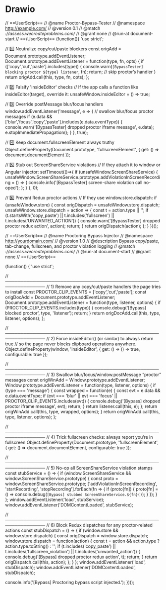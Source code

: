 # Drawio



// ==UserScript==
// @name         Proctor-Bypass-Tester
// @namespace    http://example.com/
// @version      0.1
// @match        *://assess.wecreateproblems.com/*
// @grant        none
// @run-at       document-start
// ==/UserScript==
(function(){
  'use strict';

  // 1️⃣ Neutralize copy/cut/paste blockers
  const origAdd = Document.prototype.addEventListener;
  Document.prototype.addEventListener = function(type, fn, opts) {
    if (['copy','cut','paste'].includes(type)) {
      console.warn(`[BypassTester] blocking proctor ${type} listener`, fn);
      return; // skip proctor’s handler
    }
    return origAdd.call(this, type, fn, opts);
  };

  // 2️⃣ Falsify 'insideEditor' checks
  //    If the app calls a function like insideEditor(target), override it:
  unsafeWindow.insideEditor = () => true;

  // 3️⃣ Override postMessage blur/focus handlers
  window.addEventListener('message', e => {
    // swallow blur/focus proctor messages
    if (e.data && ['blur','focus','copy','paste'].includes(e.data.eventType)) {
      console.warn('[BypassTester] dropped proctor iframe message', e.data);
      e.stopImmediatePropagation();
    }
  }, true);

  // 4️⃣ Keep document.fullscreenElement always truthy
  Object.defineProperty(Document.prototype, 'fullscreenElement', {
    get: () => document.documentElement
  });

  // 5️⃣ Stub out ScreenShareService violations
  //    If they attach it to window or Angular injector:
  setTimeout(()=>{
    if (unsafeWindow.ScreenShareService) {
      unsafeWindow.ScreenShareService.prototype.addViolationInScreenRecording = () => {
        console.info('[BypassTester] screen-share violation call no-oped');
      };
    }
  }, 0);

  // 6️⃣ Prevent Redux proctor actions
  //    If they use window.store.dispatch:
  if (unsafeWindow.store) {
    const origDispatch = unsafeWindow.store.dispatch;
    unsafeWindow.store.dispatch = action => {
      const t = action.type || '';
      if (t.startsWith('copy_paste') || t.includes('fullscreen') || t.includes('UNWANTED_ACTION')) {
        console.warn('[BypassTester] dropped proctor redux action', action);
        return;
      }
      return origDispatch(action);
    };
  }
})();






// ==UserScript==
// @name         Proctoring Bypass Injector
// @namespace    http://yourdomain.com/
// @version      1.0
// @description  Bypass copy/paste, tab-change, fullscreen, and proctor violation logging
// @match        *://assess.wecreateproblems.com/*
// @run-at       document-start
// @grant        none
// ==/UserScript==

(function() {
  'use strict';

  // ───────────────────────────────────────────────────────────────
  // 1) Remove any copy/cut/paste handlers the page tries to install
  const PROCTOR_CLIP_EVENTS = ['copy','cut','paste'];
  const origDocAdd = Document.prototype.addEventListener;
  Document.prototype.addEventListener = function(type, listener, options) {
    if (PROCTOR_CLIP_EVENTS.includes(type)) {
      console.debug('[Bypass] blocked proctor', type, 'listener');
      return;
    }
    return origDocAdd.call(this, type, listener, options);
  };

  // ───────────────────────────────────────────────────────────────
  // 2) Force insideEditor() (or similar) to always return true
  //    so the page never blocks clipboard operations anywhere.
  Object.defineProperty(window, 'insideEditor', {
    get: () => () => true,
    configurable: true
  });

  // ───────────────────────────────────────────────────────────────
  // 3) Swallow blur/focus/window.postMessage “proctor” messages
  const origWinAdd = Window.prototype.addEventListener;
  Window.prototype.addEventListener = function(type, listener, options) {
    if (type === 'message') {
      const wrapped = function(e) {
        const evt = e.data && e.data.eventType;
        if (evt === 'blur' || evt === 'focus' || PROCTOR_CLIP_EVENTS.includes(evt)) {
          console.debug('[Bypass] dropped proctor iframe message', evt);
          return;
        }
        return listener.call(this, e);
      };
      return origWinAdd.call(this, type, wrapped, options);
    }
    return origWinAdd.call(this, type, listener, options);
  };

  // ───────────────────────────────────────────────────────────────
  // 4) Trick fullscreen checks: always report you’re in fullscreen
  Object.defineProperty(Document.prototype, 'fullscreenElement', {
    get: () => document.documentElement,
    configurable: true
  });

  // ───────────────────────────────────────────────────────────────
  // 5) No-op all ScreenShareService violation stamps
  const stubService = () => {
    if (window.ScreenShareService && window.ScreenShareService.prototype) {
      const proto = window.ScreenShareService.prototype;
      ['addViolationInScreenRecording', 'startRecording', 'stopRecording'].forEach(fn => {
        if (proto[fn]) {
          proto[fn] = () => console.debug(`[Bypass] stubbed ScreenShareService.${fn}()`);
        }
      });
    }
  };
  window.addEventListener('load', stubService);
  window.addEventListener('DOMContentLoaded', stubService);

  // ───────────────────────────────────────────────────────────────
  // 6) Block Redux dispatches for any proctor‐related actions
  const stubDispatch = () => {
    if (window.store && window.store.dispatch) {
      const origDispatch = window.store.dispatch;
      window.store.dispatch = function(action) {
        const t = action && action.type ? action.type.toString() : '';
        if (t.includes('copy_paste') || t.includes('fullscreen_violation') || t.includes('unwanted_action')) {
          console.debug('[Bypass] dropped proctor redux action', t);
          return;
        }
        return origDispatch.call(this, action);
      };
    }
  };
  window.addEventListener('load', stubDispatch);
  window.addEventListener('DOMContentLoaded', stubDispatch);

  console.info('[Bypass] Proctoring bypass script injected.');
})();

